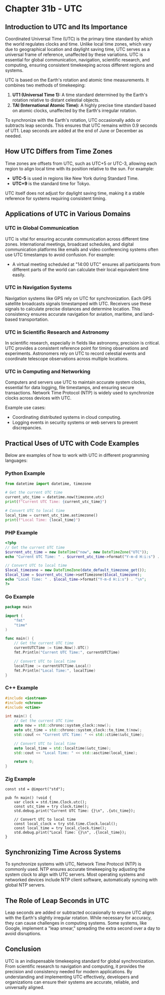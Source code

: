# Chapter 31b - UTC

## Introduction to UTC and Its Importance

Coordinated Universal Time (UTC) is the primary time standard by which the world regulates clocks and time. Unlike local time zones, which vary due to geographical location and daylight saving time, UTC serves as a universal frame of reference, unaffected by these variations. UTC is essential for global communication, navigation, scientific research, and computing, ensuring consistent timekeeping across different regions and systems.

UTC is based on the Earth's rotation and atomic time measurements. It combines two methods of timekeeping:
1. **UT1 (Universal Time 1):** A time standard determined by the Earth's rotation relative to distant celestial objects.
2. **TAI (International Atomic Time):** A highly precise time standard based on atomic clocks, unaffected by the Earth's irregular rotation.

To synchronize with the Earth's rotation, UTC occasionally adds or subtracts leap seconds. This ensures that UTC remains within 0.9 seconds of UT1. Leap seconds are added at the end of June or December as needed.

## How UTC Differs from Time Zones

Time zones are offsets from UTC, such as UTC+5 or UTC-3, allowing each region to align local time with its position relative to the sun. For example:
- **UTC-5** is used in regions like New York during Standard Time.
- **UTC+9** is the standard time for Tokyo.

UTC itself does not adjust for daylight saving time, making it a stable reference for systems requiring consistent timing.

## Applications of UTC in Various Domains

### UTC in Global Communication

UTC is vital for ensuring accurate communication across different time zones. International meetings, broadcast schedules, and digital communication platforms like emails and video conferencing systems often use UTC timestamps to avoid confusion. For example:
- A virtual meeting scheduled at "14:00 UTC" ensures all participants from different parts of the world can calculate their local equivalent time easily.

### UTC in Navigation Systems

Navigation systems like GPS rely on UTC for synchronization. Each GPS satellite broadcasts signals timestamped with UTC. Receivers use these signals to calculate precise distances and determine location. This consistency ensures accurate navigation for aviation, maritime, and land-based transportation.

### UTC in Scientific Research and Astronomy

In scientific research, especially in fields like astronomy, precision is critical. UTC provides a consistent reference point for timing observations and experiments. Astronomers rely on UTC to record celestial events and coordinate telescope observations across multiple locations.

### UTC in Computing and Networking

Computers and servers use UTC to maintain accurate system clocks, essential for data logging, file timestamps, and ensuring secure transactions. Network Time Protocol (NTP) is widely used to synchronize clocks across devices with UTC.

Example use cases:
- Coordinating distributed systems in cloud computing.
- Logging events in security systems or web servers to prevent discrepancies.

## Practical Uses of UTC with Code Examples

Below are examples of how to work with UTC in different programming languages:

### Python Example

```python
from datetime import datetime, timezone

# Get the current UTC time
current_utc_time = datetime.now(timezone.utc)
print(f"Current UTC Time: {current_utc_time}")

# Convert UTC to local time
local_time = current_utc_time.astimezone()
print(f"Local Time: {local_time}")
```

### PHP Example

```php
<?php
// Get the current UTC time
$current_utc_time = new DateTime("now", new DateTimeZone("UTC"));
echo "Current UTC Time: " . $current_utc_time->format("Y-m-d H:i:s") . "\n";

// Convert UTC to local time
$local_timezone = new DateTimeZone(date_default_timezone_get());
$local_time = $current_utc_time->setTimezone($local_timezone);
echo "Local Time: " . $local_time->format("Y-m-d H:i:s") . "\n";
?>
```

### Go Example

```go
package main

import (
	"fmt"
	"time"
)

func main() {
	// Get the current UTC time
	currentUTCTime := time.Now().UTC()
	fmt.Println("Current UTC Time:", currentUTCTime)

	// Convert UTC to local time
	localTime := currentUTCTime.Local()
	fmt.Println("Local Time:", localTime)
}
```

### C++ Example

```cpp
#include <iostream>
#include <chrono>
#include <ctime>

int main() {
    // Get the current UTC time
    auto now = std::chrono::system_clock::now();
    auto utc_time = std::chrono::system_clock::to_time_t(now);
    std::cout << "Current UTC Time: " << std::ctime(&utc_time);

    // Convert UTC to local time
    auto local_time = std::localtime(&utc_time);
    std::cout << "Local Time: " << std::asctime(local_time);

    return 0;
}
```

### Zig Example

```zig
const std = @import("std");

pub fn main() !void {
    var clock = std.time.Clock.utc();
    const utc_time = try clock.time();
    std.debug.print("Current UTC Time: {}\n", .{utc_time});

    // Convert UTC to local time
    const local_clock = try std.time.Clock.local();
    const local_time = try local_clock.time();
    std.debug.print("Local Time: {}\n", .{local_time});
}
```

## Synchronizing Time Across Systems

To synchronize systems with UTC, Network Time Protocol (NTP) is commonly used. NTP ensures accurate timekeeping by adjusting the system clock to align with UTC servers. Most operating systems and networked devices include NTP client software, automatically syncing with global NTP servers.

## The Role of Leap Seconds in UTC

Leap seconds are added or subtracted occasionally to ensure UTC aligns with the Earth's slightly irregular rotation. While necessary for accuracy, they can cause challenges in computing systems. Some systems, like Google, implement a "leap smear," spreading the extra second over a day to avoid disruptions.

## Conclusion

UTC is an indispensable timekeeping standard for global synchronization. From scientific research to navigation and computing, it provides the precision and consistency needed for modern applications. By understanding and implementing UTC effectively, developers and organizations can ensure their systems are accurate, reliable, and universally aligned.